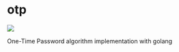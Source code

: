 # otp 
![](https://travis-ci.org/champkeh/otp.svg?branch=master)

One-Time Password algorithm implementation with golang
